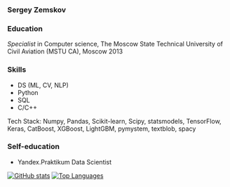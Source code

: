 ### Sergey Zemskov

### Education

*Specialist* in Computer science, The Moscow State Technical University of Civil Aviation (MSTU CA), Moscow 2013

### Skills

* DS (ML, CV, NLP)
* Python
* SQL
* C/C++  

Tech Stack: Numpy, Pandas, Scikit-learn, Scipy, statsmodels, TensorFlow, Keras, CatBoost, XGBoost, LightGBM, pymystem, textblob, spacy

### Self-education

* Yandex.Praktikum Data Scientist


[![GitHub stats](https://github-readme-stats.vercel.app/api?username=brut0)](https://github.com/anuraghazra/github-readme-stats)
[![Top Languages](https://github-readme-stats.vercel.app/api/top-langs/?username=brut0)](https://github.com/anuraghazra/github-readme-stats)


<!--
**brut0/brut0** is a ✨ _special_ ✨ repository because its `README.md` (this file) appears on your GitHub profile.

Here are some ideas to get you started:

- 🔭 I’m currently working on ...
- 🌱 I’m currently learning ...
- 👯 I’m looking to collaborate on ...
- 🤔 I’m looking for help with ...
- 💬 Ask me about ...
- 📫 How to reach me: ...
- 😄 Pronouns: ...
- ⚡ Fun fact: ...
-->

